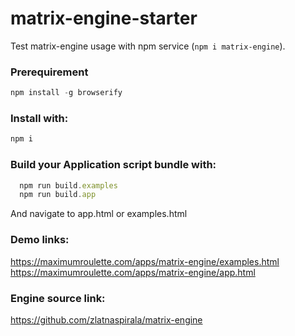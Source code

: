 
# matrix-engine-starter
 Test matrix-engine usage with npm service (`npm i matrix-engine`).

### Prerequirement
```js
npm install -g browserify
```

### Install with:
```js
npm i
```

### Build your Application script bundle with:
```js
  npm run build.examples
  npm run build.app
```

And navigate to app.html or examples.html


### Demo links:
https://maximumroulette.com/apps/matrix-engine/examples.html
https://maximumroulette.com/apps/matrix-engine/app.html


### Engine source link:
https://github.com/zlatnaspirala/matrix-engine
